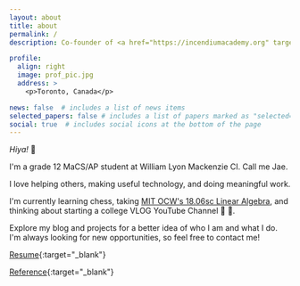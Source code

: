 ```yaml
---
layout: about
title: about
permalink: /
description: Co-founder of <a href="https://incendiumacademy.org" target="blank">Incendium Academy</a>. <a href="http://wlmac.ca/macsprogram/" target="blank">MaCS Program</a>.

profile:
  align: right
  image: prof_pic.jpg
  address: >
    <p>Toronto, Canada</p>

news: false  # includes a list of news items
selected_papers: false # includes a list of papers marked as "selected={true}"
social: true  # includes social icons at the bottom of the page
---
```


*Hiya!* :wave:

I'm a grade 12 MaCS/AP student at William Lyon Mackenzie CI. Call me Jae.

I love helping others, making useful technology, and doing meaningful work.

I'm currently learning chess, taking [MIT OCW's 18.06sc Linear Algebra](https://ocw.mit.edu/courses/mathematics/18-06sc-linear-algebra-fall-2011/), and thinking about starting a college VLOG YouTube Channel :eyes: :eyes:. 

Explore my blog and projects for a better idea of who I am and what I do. I'm always looking for new opportunities, so feel free to contact me!


[Resume](assets/pdf/resume.pdf){:target="_blank"}

[Reference](assets/pdf/nya_reference.pdf){:target="_blank"}